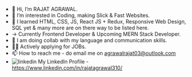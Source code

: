 - 👋 Hi, I’m RAJAT AGRAWAL.
- 👀 I’m interested in Coding, making Slick & Fast Websites.
- 🌱 I learned HTML, CSS, JS, React JS + Redux, Responsive Web Design, SQL yet & many more are on there way to be listed here.
- -> Currently Frontend Developer & Upcoming MERN Stack Developer.
- 💞️ I am doing collab with my language and communication skills.
- 🧑‍💻 Actively applying for JOBs.
- 📫 How to reach me - do email me on agrawalrajat03@outlook.com
- ![linkedin](https://cloud.githubusercontent.com/assets/17016297/18839848/0fc7e74e-83d2-11e6-8c6a-277fc9d6e067.png) My LinkedIn Profile - https://www.linkedin.com/in/rajatagrawal310/



<!---
agrawalrajat310/agrawalrajat310 is a ✨ special ✨ repository because its `README.md` (this file) appears on your GitHub profile.
You can click the Preview link to take a look at your changes.
--->
